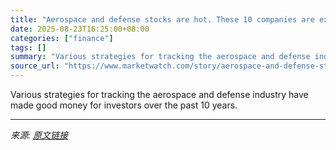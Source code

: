 ```yaml
---
title: "Aerospace and defense stocks are hot. These 10 companies are expected to show the fastest sales growth."
date: 2025-08-23T16:25:00+08:00
categories: ["finance"]
tags: []
summary: "Various strategies for tracking the aerospace and defense industry have made good money for investors over the past 10 years."
source_url: "https://www.marketwatch.com/story/aerospace-and-defense-stocks-are-hot-these-10-companies-are-expected-to-show-the-fastest-sales-growth-281c8227?mod=mw_rss_topstories"
---
```


Various strategies for tracking the aerospace and defense industry have made good money for investors over the past 10 years.

---

*来源: [原文链接](https://www.marketwatch.com/story/aerospace-and-defense-stocks-are-hot-these-10-companies-are-expected-to-show-the-fastest-sales-growth-281c8227?mod=mw_rss_topstories)*
